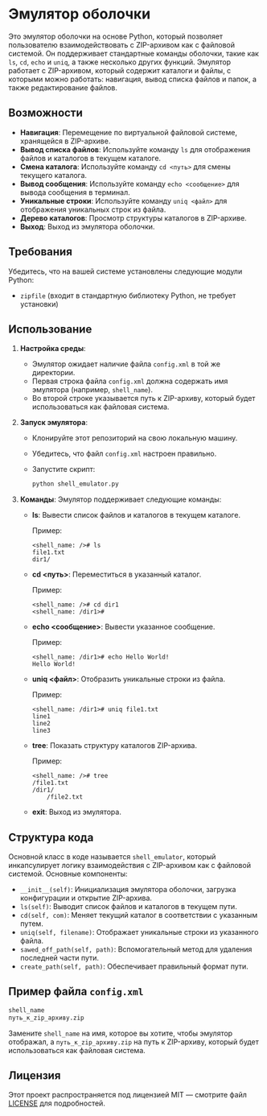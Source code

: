 # Эмулятор оболочки

Это эмулятор оболочки на основе Python, который позволяет пользователю взаимодействовать с ZIP-архивом как с файловой системой. Он поддерживает стандартные команды оболочки, такие как `ls`, `cd`, `echo` и `uniq`, а также несколько других функций. Эмулятор работает с ZIP-архивом, который содержит каталоги и файлы, с которыми можно работать: навигация, вывод списка файлов и папок, а также редактирование файлов.

## Возможности

- **Навигация**: Перемещение по виртуальной файловой системе, хранящейся в ZIP-архиве.
- **Вывод списка файлов**: Используйте команду `ls` для отображения файлов и каталогов в текущем каталоге.
- **Смена каталога**: Используйте команду `cd <путь>` для смены текущего каталога.
- **Вывод сообщения**: Используйте команду `echo <сообщение>` для вывода сообщения в терминал.
- **Уникальные строки**: Используйте команду `uniq <файл>` для отображения уникальных строк из файла.
- **Дерево каталогов**: Просмотр структуры каталогов в ZIP-архиве.
- **Выход**: Выход из эмулятора оболочки.

## Требования

Убедитесь, что на вашей системе установлены следующие модули Python:

- `zipfile` (входит в стандартную библиотеку Python, не требует установки)

## Использование

1. **Настройка среды**:
   - Эмулятор ожидает наличие файла `config.xml` в той же директории.
   - Первая строка файла `config.xml` должна содержать имя эмулятора (например, `shell_name`).
   - Во второй строке указывается путь к ZIP-архиву, который будет использоваться как файловая система.

2. **Запуск эмулятора**:
   - Клонируйте этот репозиторий на свою локальную машину.
   - Убедитесь, что файл `config.xml` настроен правильно.
   - Запустите скрипт:

     ```bash
     python shell_emulator.py
     ```

3. **Команды**:
   Эмулятор поддерживает следующие команды:

   - **ls**: Вывести список файлов и каталогов в текущем каталоге.
   
     Пример:
     ```
     <shell_name: /># ls
     file1.txt
     dir1/
     ```

   - **cd <путь>**: Переместиться в указанный каталог.
   
     Пример:
     ```
     <shell_name: /># cd dir1
     <shell_name: /dir1># 
     ```

   - **echo <сообщение>**: Вывести указанное сообщение.
   
     Пример:
     ```
     <shell_name: /dir1># echo Hello World!
     Hello World!
     ```

   - **uniq <файл>**: Отобразить уникальные строки из файла.
   
     Пример:
     ```
     <shell_name: /dir1># uniq file1.txt
     line1
     line2
     line3
     ```

   - **tree**: Показать структуру каталогов ZIP-архива.
   
     Пример:
     ```
     <shell_name: /># tree
     /file1.txt
     /dir1/
         /file2.txt
     ```

   - **exit**: Выход из эмулятора.

## Структура кода

Основной класс в коде называется `shell_emulator`, который инкапсулирует логику взаимодействия с ZIP-архивом как с файловой системой. Основные компоненты:

- `__init__(self)`: Инициализация эмулятора оболочки, загрузка конфигурации и открытие ZIP-архива.
- `ls(self)`: Выводит список файлов и каталогов в текущем пути.
- `cd(self, com)`: Меняет текущий каталог в соответствии с указанным путем.
- `uniq(self, filename)`: Отображает уникальные строки из указанного файла.
- `sawed_off_path(self, path)`: Вспомогательный метод для удаления последней части пути.
- `create_path(self, path)`: Обеспечивает правильный формат пути.

## Пример файла `config.xml`

```xml
shell_name
путь_к_zip_архиву.zip
```

Замените `shell_name` на имя, которое вы хотите, чтобы эмулятор отображал, а `путь_к_zip_архиву.zip` на путь к ZIP-архиву, который будет использоваться как файловая система.

## Лицензия

Этот проект распространяется под лицензией MIT — смотрите файл [LICENSE](LICENSE) для подробностей.


